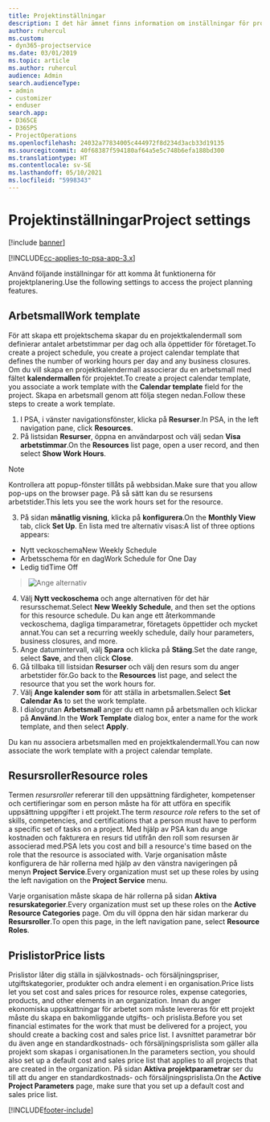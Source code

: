 ```yaml
---
title: Projektinställningar
description: I det här ämnet finns information om inställningar för projekthantering.
author: ruhercul
ms.custom:
- dyn365-projectservice
ms.date: 03/01/2019
ms.topic: article
ms.author: ruhercul
audience: Admin
search.audienceType:
- admin
- customizer
- enduser
search.app:
- D365CE
- D365PS
- ProjectOperations
ms.openlocfilehash: 24032a77834005c444972f8d234d3acb33d19135
ms.sourcegitcommit: 40f68387f594180af64a5e5c748b6efa188bd300
ms.translationtype: HT
ms.contentlocale: sv-SE
ms.lasthandoff: 05/10/2021
ms.locfileid: "5998343"
---
```

# <a name="project-settings"></a><span data-ttu-id="0a556-103">Projektinställningar</span><span class="sxs-lookup"><span data-stu-id="0a556-103">Project settings</span></span>

[!include [banner](../includes/psa-now-project-operations.md)]

[!INCLUDE[cc-applies-to-psa-app-3.x](../includes/cc-applies-to-psa-app-3x.md)]

<span data-ttu-id="0a556-104">Använd följande inställningar för att komma åt funktionerna för projektplanering.</span><span class="sxs-lookup"><span data-stu-id="0a556-104">Use the following settings to access the project planning features.</span></span>

## <a name="work-template"></a><span data-ttu-id="0a556-105">Arbetsmall</span><span class="sxs-lookup"><span data-stu-id="0a556-105">Work template</span></span>

<span data-ttu-id="0a556-106">För att skapa ett projektschema skapar du en projektkalendermall som definierar antalet arbetstimmar per dag och alla öppettider för företaget.</span><span class="sxs-lookup"><span data-stu-id="0a556-106">To create a project schedule, you create a project calendar template that defines the number of working hours per day and any business closures.</span></span> <span data-ttu-id="0a556-107">Om du vill skapa en projektkalendermall associerar du en arbetsmall med fältet **kalendermallen** för projektet.</span><span class="sxs-lookup"><span data-stu-id="0a556-107">To create a project calendar template, you associate a work template with the **Calendar template** field for the project.</span></span> <span data-ttu-id="0a556-108">Skapa en arbetsmall genom att följa stegen nedan.</span><span class="sxs-lookup"><span data-stu-id="0a556-108">Follow these steps to create a work template.</span></span>

1. <span data-ttu-id="0a556-109">I PSA, i vänster navigationsfönster, klicka på **Resurser**.</span><span class="sxs-lookup"><span data-stu-id="0a556-109">In PSA, in the left navigation pane, click **Resources**.</span></span> 
2. <span data-ttu-id="0a556-110">På listsidan **Resurser**, öppna en användarpost och välj sedan **Visa arbetstimmar**.</span><span class="sxs-lookup"><span data-stu-id="0a556-110">On the **Resources** list page, open a user record, and then select **Show Work Hours**.</span></span>

  > [!NOTE]
  > <span data-ttu-id="0a556-111">Kontrollera att popup-fönster tillåts på webbsidan.</span><span class="sxs-lookup"><span data-stu-id="0a556-111">Make sure that you allow pop-ups on the browser page.</span></span> <span data-ttu-id="0a556-112">På så sätt kan du se resursens arbetstider.</span><span class="sxs-lookup"><span data-stu-id="0a556-112">This lets you see the work hours set for the resource.</span></span>
  
3. <span data-ttu-id="0a556-113">På sidan **månatlig visning**, klicka på **konfigurera**.</span><span class="sxs-lookup"><span data-stu-id="0a556-113">On the **Monthly View** tab, click **Set Up**.</span></span> <span data-ttu-id="0a556-114">En lista med tre alternativ visas:</span><span class="sxs-lookup"><span data-stu-id="0a556-114">A list of three options appears:</span></span> 

  - <span data-ttu-id="0a556-115">Nytt veckoschema</span><span class="sxs-lookup"><span data-stu-id="0a556-115">New Weekly Schedule</span></span>
  - <span data-ttu-id="0a556-116">Arbetsschema för en dag</span><span class="sxs-lookup"><span data-stu-id="0a556-116">Work Schedule for One Day</span></span>
  - <span data-ttu-id="0a556-117">Ledig tid</span><span class="sxs-lookup"><span data-stu-id="0a556-117">Time Off</span></span>

> ![Ange alternativ](media/project-13.png)

4. <span data-ttu-id="0a556-119">Välj **Nytt veckoschema** och ange alternativen för det här resursschemat.</span><span class="sxs-lookup"><span data-stu-id="0a556-119">Select **New Weekly Schedule**, and then set the options for this resource schedule.</span></span> <span data-ttu-id="0a556-120">Du kan ange ett återkommande veckoschema, dagliga timparametrar, företagets öppettider och mycket annat.</span><span class="sxs-lookup"><span data-stu-id="0a556-120">You can set a recurring weekly schedule, daily hour parameters, business closures, and more.</span></span>
5. <span data-ttu-id="0a556-121">Ange datumintervall, välj **Spara** och klicka på **Stäng**.</span><span class="sxs-lookup"><span data-stu-id="0a556-121">Set the date range, select **Save**, and then click **Close**.</span></span> 
6. <span data-ttu-id="0a556-122">Gå tillbaka till listsidan **Resurser** och välj den resurs som du anger arbetstider för.</span><span class="sxs-lookup"><span data-stu-id="0a556-122">Go back to the **Resources** list page, and select the resource that you set the work hours for.</span></span> 
7. <span data-ttu-id="0a556-123">Välj **Ange kalender som** för att ställa in arbetsmallen.</span><span class="sxs-lookup"><span data-stu-id="0a556-123">Select **Set Calendar As** to set the work template.</span></span> 
8. <span data-ttu-id="0a556-124">I dialogrutan **Arbetsmall** anger du ett namn på arbetsmallen och klickar på **Använd**.</span><span class="sxs-lookup"><span data-stu-id="0a556-124">In the **Work Template** dialog box, enter a name for the work template, and then select **Apply**.</span></span> 

<span data-ttu-id="0a556-125">Du kan nu associera arbetsmallen med en projektkalendermall.</span><span class="sxs-lookup"><span data-stu-id="0a556-125">You can now associate the work template with a project calendar template.</span></span>

## <a name="resource-roles"></a><span data-ttu-id="0a556-126">Resursroller</span><span class="sxs-lookup"><span data-stu-id="0a556-126">Resource roles</span></span>

<span data-ttu-id="0a556-127">Termen *resursroller* refererar till den uppsättning färdigheter, kompetenser och certifieringar som en person måste ha för att utföra en specifik uppsättning uppgifter i ett projekt.</span><span class="sxs-lookup"><span data-stu-id="0a556-127">The term *resource role* refers to the set of skills, competencies, and certifications that a person must have to perform a specific set of tasks on a project.</span></span> <span data-ttu-id="0a556-128">Med hjälp av PSA kan du ange kostnaden och fakturera en resurs tid utifrån den roll som resursen är associerad med.</span><span class="sxs-lookup"><span data-stu-id="0a556-128">PSA lets you cost and bill a resource's time based on the role that the resource is associated with.</span></span> <span data-ttu-id="0a556-129">Varje organisation måste konfigurera de här rollerna med hjälp av den vänstra navigeringen på menyn **Project Service**.</span><span class="sxs-lookup"><span data-stu-id="0a556-129">Every organization must set up these roles by using the left navigation on the **Project Service** menu.</span></span>

<span data-ttu-id="0a556-130">Varje organisation måste skapa de här rollerna på sidan **Aktiva resurskategorier**.</span><span class="sxs-lookup"><span data-stu-id="0a556-130">Every organization must set up these roles on the **Active Resource Categories** page.</span></span> <span data-ttu-id="0a556-131">Om du vill öppna den här sidan markerar du **Resursroller**.</span><span class="sxs-lookup"><span data-stu-id="0a556-131">To open this page, in the left navigation pane, select **Resource Roles**.</span></span>

## <a name="price-lists"></a><span data-ttu-id="0a556-132">Prislistor</span><span class="sxs-lookup"><span data-stu-id="0a556-132">Price lists</span></span>

<span data-ttu-id="0a556-133">Prislistor låter dig ställa in självkostnads- och försäljningspriser, utgiftskategorier, produkter och andra element i en organisation.</span><span class="sxs-lookup"><span data-stu-id="0a556-133">Price lists let you set cost and sales prices for resource roles, expense categories, products, and other elements in an organization.</span></span> <span data-ttu-id="0a556-134">Innan du anger ekonomiska uppskattningar för arbetet som måste levereras för ett projekt måste du skapa en bakomliggande utgifts- och prislista.</span><span class="sxs-lookup"><span data-stu-id="0a556-134">Before you set financial estimates for the work that must be delivered for a project, you should create a backing cost and sales price list.</span></span> <span data-ttu-id="0a556-135">I avsnittet parametrar bör du även ange en standardkostnads- och försäljningsprislista som gäller alla projekt som skapas i organisationen.</span><span class="sxs-lookup"><span data-stu-id="0a556-135">In the parameters section, you should also set up a default cost and sales price list that applies to all projects that are created in the organization.</span></span> <span data-ttu-id="0a556-136">På sidan **Aktiva projektparametrar** ser du till att du anger en standardkostnads- och försäljningsprislista.</span><span class="sxs-lookup"><span data-stu-id="0a556-136">On the **Active Project Parameters** page, make sure that you set up a default cost and sales price list.</span></span>


[!INCLUDE[footer-include](../includes/footer-banner.md)]